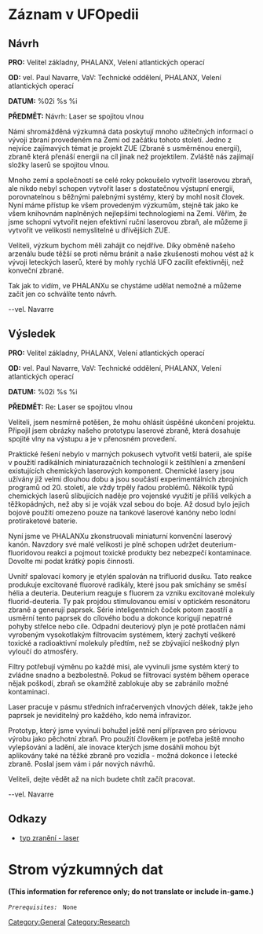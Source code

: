 # Záznam v UFOpedii

## Návrh

**PRO:** Velitel základny, PHALANX, Velení atlantických operací

**OD:** vel. Paul Navarre, VaV: Technické oddělení, PHALANX, Velení
atlantických operací

**DATUM:** %02i %s %i

**PŘEDMĚT:** Návrh: Laser se spojitou vlnou

Námi shromážděná výzkumná data poskytují mnoho užitečných informací o
vývoji zbraní provedeném na Zemi od začátku tohoto století. Jedno z
nejvíce zajímavých témat je projekt ZUE (Zbraně s usměrněnou energií),
zbraně která přenáší energii na cíl jinak než projektilem. Zvláště nás
zajímají složky laserů se spojitou vlnou.

Mnoho zemí a společností se celé roky pokoušelo vytvořit laserovou
zbraň, ale nikdo nebyl schopen vytvořit laser s dostatečnou výstupní
energií, porovnatelnou s běžnými palebnými systémy, který by mohl nosit
človek. Nyní máme přístup ke všem provedeným výzkumům, stejně tak jako
ke všem knihovnám naplněných nejlepšími technologiemi na Zemi. Věřím, že
jsme schopni vytvořit nejen efektivní ruční laserovou zbraň, ale můžeme
ji vytvořit ve velikosti nemyslitelné u dřívějších ZUE.

Veliteli, výzkum bychom měli zahájit co nejdříve. Díky obměně našeho
arzenálu bude těžší se proti němu bránit a naše zkušenosti mohou vést až
k vývoji leteckých laserů, které by mohly rychlá UFO zacílit
efektivněji, než konveční zbraně.

Tak jak to vidím, ve PHALANXu se chystáme udělat nemožné a můžeme začít
jen co schválíte tento návrh.

--vel. Navarre

## Výsledek

**PRO:** Velitel základny, PHALANX, Velení atlantických operací

**OD:** vel. Paul Navarre, VaV: Technické oddělení, PHALANX, Velení
atlantických operací

**DATUM:** %02i %s %i

**PŘEDMĚT:** Re: Laser se spojitou vlnou

Veliteli, jsem nesmírně potěšen, že mohu ohlásit úspěšné ukončení
projektu. Připojil jsem obrázky našeho prototypu laserové zbraně, která
dosahuje spojité vlny na výstupu a je v přenosném provedení.

Praktické řešení nebylo v marných pokusech vytvořit vetší baterii, ale
spíše v použití radikálních miniaturazačních technologií k zeštíhlení a
zmenšení existujících chemických laserových komponent. Chemické lasery
jsou užívány již velmi dlouhou dobu a jsou součástí experimentálních
zbrojních programů od 20. století, ale vždy trpěly řadou problémů.
Několik typů chemických laserů slibujících naděje pro vojenské využití
je příliš velkých a těžkopádných, než aby si je voják vzal sebou do
boje. Až dosud bylo jejich bojové použití omezeno pouze na tankové
laserové kanóny nebo lodní protiraketové baterie.

Nyní jsme ve PHALANXu zkonstruovali miniaturní konvenční laserový kanón.
Navzdory své malé velikosti je plně schopen udržet deuterium-fluoridovou
reakci a pojmout toxické produkty bez nebezpečí kontaminace. Dovolte mi
podat krátký popis činnosti.

Uvnitř spalovací komory je etylén spalován na trifluorid dusíku. Tato
reakce produkuje excitované fluorové radikály, které jsou pak smíchány
se směsí hélia a deuteria. Deuterium reaguje s fluorem za vzniku
excitované molekuly fluorid-deuteria. Ty pak projdou stimulovanou emisí
v optickém resonátoru zbraně a generují paprsek. Série inteligentních
čoček potom zaostří a usměrní tento paprsek do cílového bodu a dokonce
korigují nepatrné pohyby střelce nebo cíle. Odpadní deuteriový plyn je
poté protlačen námi vyrobeným vysokotlakým filtrovacím systémem, který
zachytí veškeré toxické a radioaktivní molekuly předtím, než se
zbývající neškodný plyn vyloučí do atmosféry.

Filtry potřebují výměnu po každé misi, ale vyvinuli jsme systém který to
zvládne snadno a bezbolestně. Pokud se filtrovací systém během operace
nějak poškodí, zbraň se okamžitě zablokuje aby se zabránilo možné
kontaminaci.

Laser pracuje v pásmu středních infračervených vlnových délek, takže
jeho paprsek je neviditelný pro každého, kdo nemá infravizor.

Prototyp, který jsme vyvinuli bohužel ještě není přípraven pro sériovou
výrobu jako pěchotní zbraň. Pro použití člověkem je potřeba ještě mnoho
vylepšování a ladění, ale inovace kterých jsme dosáhli mohou být
aplikovány také na těžké zbraně pro vozidla - možná dokonce i letecké
zbraně. Poslal jsem vám i pár nových návrhů.

Veliteli, dejte vědět až na nich budete chtít začít pracovat.

--vel. Navarre

## Odkazy

- [typ zranění - laser](Damage/laser "wikilink")

# Strom výzkumných dat

**(This information for reference only; do not translate or include
in-game.)**

*`Prerequisites:`*
` None`

[Category:General](Category:General "wikilink")
[Category:Research](Category:Research "wikilink")